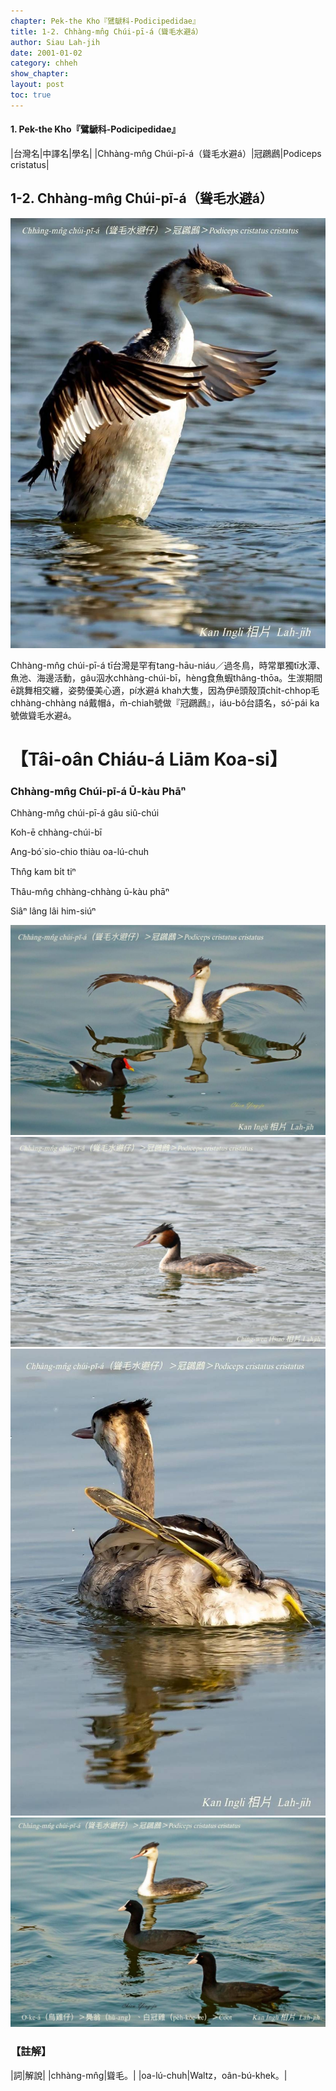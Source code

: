 ```yaml
---
chapter: Pek-the Kho『鷿鷈科-Podicipedidae』
title: 1-2. Chhàng-mn̂g Chúi-pī-á（聳毛水避á）
author: Siau Lah-jih
date: 2001-01-02
category: chheh
show_chapter: 
layout: post
toc: true
---
```


#### 1. Pek-the Kho『鷿鷈科-Podicipedidae』

|台灣名|中譯名|學名|
|Chhàng-mn̂g Chúi-pī-á（聳毛水避á）|冠鸊鷉|Podiceps cristatus|


## 1-2. Chhàng-mn̂g Chúi-pī-á（聳毛水避á）


![](../too5/01/1-2-1.聳毛水避á.jpg)

Chhàng-mn̂g chúi-pī-á tī台灣是罕有tang-hāu-niáu／過冬鳥，時常單獨tī水潭、魚池、海邊活動，gâu泅水chhàng-chúi-bī，hèng食魚蝦thâng-thōa。生湠期間ē跳舞相交纏，姿勢優美心適，pí水避á khah大隻，因為伊ê頭殼頂chi̍t-chhop毛chhàng-chhàng ná戴帽á，m̄-chiah號做『冠鸊鷉』，iáu-bô台語名，só͘-pái ka號做聳毛水避á。

# 【Tâi-oân Chiáu-á Liām Koa-si】

### **Chhàng-mn̂g Chúi-pī-á Ū-kàu Phāⁿ**

Chhàng-mn̂g chúi-pī-á gâu siû-chúi

Koh-ē chhàng-chúi-bī

Ang-bó͘ sio-chio thiàu oa-lú-chuh

Thn̂g kam bi̍t tiⁿ

Thâu-mn̂g chhàng-chhàng ū-kàu phāⁿ

Siâⁿ lâng lâi him-siúⁿ


![](../too5/01/1-2-5.聳毛水避á.jpg)
![](../too5/01/1-2-2.聳毛水避á.jpg)
![](../too5/01/1-2-3.聳毛水避á.jpg)
![](../too5/01/1-2-4.聳毛水避á.jpg)


### 【註解】

|詞|解說|
|chhàng-mn̂g|聳毛。|
|oa-lú-chuh|Waltz，oân-bú-khek。|

